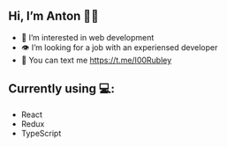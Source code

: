 ## Hi, I’m Anton :sassy_man:
- :eyes: I’m interested in web development
- :eye: I’m looking for a job with an experiensed developer
- :speech_balloon: You can text me https://t.me/I00Rubley

## Currently using :computer::

- React
- Redux
- TypeScript


<!---
100Rubley/100Rubley is a ✨ special ✨ repository because its `README.md` (this file) appears on your GitHub profile.
You can click the Preview link to take a look at your changes.
--->
